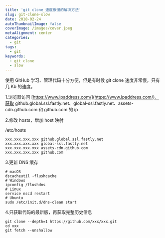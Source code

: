 ```yaml
---
title: 'git clone 速度很慢的解决方法'
slug: git-clone-slow
date: 2018-02-24
autoThumbnailImage: false
coverImage: /images/cover.jpeg
metaAlignment: center
categories:
  - git
tags:
  - git
keywords:
  - git clone
  - slow
---
```


使用 GitHub 学习、管理代码十分方便，但是有时候 git clone 速度非常慢，只有几 Kb 的速度。

<!--more-->

1.浏览器访问 [https://www.ipaddress.com/](https://www.ipaddress.com/)，获取 github.global.ssl.fastly.net、global-ssl.fastly.net、assets-cdn.github.com 和 github.com 的 ip

2.修改 hosts，增加 host 映射

/etc/hosts

```hosts
xxx.xxx.xxx.xxx github.global.ssl.fastly.net
xxx.xxx.xxx.xxx global-ssl.fastly.net
xxx.xxx.xxx.xxx assets-cdn.github.com
xxx.xxx.xxx.xxx github.com
```

3.更新 DNS 缓存

```shell
# macOS
dscacheutil -flushcache
# Windows
ipconfig /flushdns
# Linux
service nscd restart
# Ubuntu
sudo /etc/init.d/dns-clean start
```

4.只获取代码的最新版，再获取完整历史信息

```shell
git clone --depth=1 https://github.com/xxx/xxx.git
cd xxx
git fetch --unshallow
```
